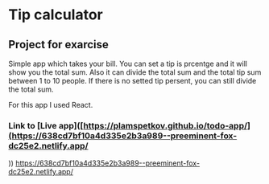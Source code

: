 # Tip calculator

## Project for exarcise

Simple app which takes your bill.  You can set a tip is prcentge and it will show you the total sum.
Also it can divide the total sum and the total tip sum between  1 to 10 people.
If there is no setted tip persent, you can still divide the total sum.

For  this app I used React.

### Link to [Live app]([https://plamspetkov.github.io/todo-app/](https://638cd7bf10a4d335e2b3a989--preeminent-fox-dc25e2.netlify.app/
)) https://638cd7bf10a4d335e2b3a989--preeminent-fox-dc25e2.netlify.app/


